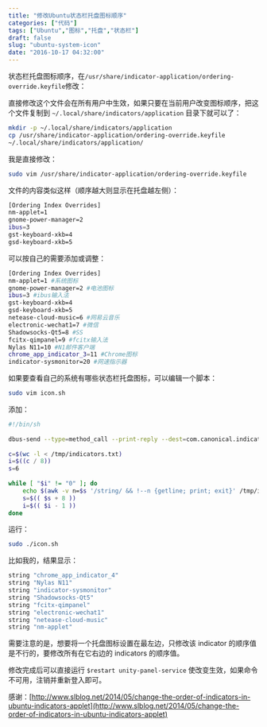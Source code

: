 ```yaml
---
title: "修改Ubuntu状态栏托盘图标顺序"
categories: ["代码"]
tags: ["Ubuntu","图标","托盘","状态栏"]
draft: false
slug: "ubuntu-system-icon"
date: "2016-10-17 04:32:00"
---
```


状态栏托盘图标顺序，在`/usr/share/indicator-application/ordering-override.keyfile`修改：

直接修改这个文件会在所有用户中生效，如果只要在当前用户改变图标顺序，把这个文件复制到 `~/.local/share/indicators/application` 目录下就可以了：

```bash
mkdir -p ~/.local/share/indicators/application
cp /usr/share/indicator-application/ordering-override.keyfile 
~/.local/share/indicators/application/
```

我是直接修改：

```bash
sudo vim /usr/share/indicator-application/ordering-override.keyfile
```

文件的内容类似这样（顺序越大则显示在托盘越左侧）：

```bash
[Ordering Index Overrides]
nm-applet=1
gnome-power-manager=2
ibus=3
gst-keyboard-xkb=4
gsd-keyboard-xkb=5
```

可以按自己的需要添加或调整：

```bash
[Ordering Index Overrides]
nm-applet=1 #系统图标
gnome-power-manager=2 #电池图标
ibus=3 #ibus输入法
gst-keyboard-xkb=4 
gsd-keyboard-xkb=5
netease-cloud-music=6 #网易云音乐
electronic-wechat1=7 #微信
Shadowsocks-Qt5=8 #SS
fcitx-qimpanel=9 #fcitx输入法
Nylas N11=10 #N1邮件客户端
chrome_app_indicator_3=11 #Chrome图标
indicator-sysmonitor=20 #网速指示器
```

如果要查看自己的系统有哪些状态栏托盘图标，可以编辑一个脚本：

```bash
sudo vim icon.sh
```

添加：

```bash
#!/bin/sh
 
dbus-send --type=method_call --print-reply --dest=com.canonical.indicator.application /com/canonical/indicator/application/service com.canonical.indicator.application.service.GetApplications | grep "string" > /tmp/indicators.txt
 
c=$(wc -l < /tmp/indicators.txt)
i=$((c / 8))
s=6
 
while [ "$i" != "0" ]; do
    echo $(awk -v n=$s '/string/ && !--n {getline; print; exit}' /tmp/indicators.txt)
    s=$(( $s + 8 ))
    i=$(( $i - 1 ))
done
```

运行：

```bash
sudo ./icon.sh
```

比如我的，结果显示：

```bash
string "chrome_app_indicator_4"
string "Nylas N11"
string "indicator-sysmonitor"
string "Shadowsocks-Qt5"
string "fcitx-qimpanel"
string "electronic-wechat1"
string "netease-cloud-music"
string "nm-applet"
```

需要注意的是，想要将一个托盘图标设置在最左边，只修改该 indicator 的顺序值是不行的，要修改所有在它右边的 indicators 的顺序值。

修改完成后可以直接运行 `$restart unity-panel-service` 使改变生效，如果命令不可用，注销并重新登入即可。

感谢：[http://www.slblog.net/2014/05/change-the-order-of-indicators-in-ubuntu-indicators-applet](http://www.slblog.net/2014/05/change-the-order-of-indicators-in-ubuntu-indicators-applet)
